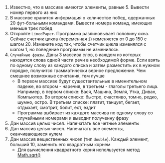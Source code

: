 1. Известно, что в массиве имеются элементы, равные 5. Вывести номер первого из них
2. В массиве хранится информация о количестве побед, одержанных 20 фут-больными командами. Вывести номера команд, имеющих меньше трех побед
3. Откройте `LinedPaper`. Программа разлиновывает половину окна. Сейчас счетчик цикла (переменная `i`) изменяется от 0 до 150 с шагом 20. Измените код так, чтобы счетчик цикла изменялся с шагом 1, но поведение программы не изменилось
4. `Случайные фразы`. Даны 3 массива слов, в каждом из которых находятся слова одной части речи в необходимой форме. Если взять по одному слову из каждого списка и затем разместить их в нужном порядке, получится грамматически верное предложение. Чем смешнее возможные сочетания, тем лучше
   - В первом массиве будут существительные в именительном падеже, во втором - наречия, в третьем - глаголы третьего лица. Например, в первом списке: Вася, Машина, Земля, Утка, Диван, Компьютер. Во втором списке: быстро, счастливо, томно, редко, шумно, остро. В третьем списке: платит, танцует, бегает, отдыхает, смотрит, болит, ест, ездит
   - Программа выбирает из каждого массива по одному слову со случайными номерами и выводит полученну фразу
5. Дан массив целых чисел. Напечатать все четные элементы
6. Дан массив целых чисел. Напечатать все элементы, оканчивающиеся нулем
7. Дан массив вещественных чисел (тип `double`). Каждый элемент, больший 10, заменить его квадратным корнем
   - Для вычисления квадратного корня используется метод [Math.sqrt()](https://gist.github.com/Simplifier/d9c85905e34abfd780fd60ff22743dac)